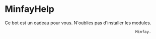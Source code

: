 # MinfayHelp



Ce bot est un cadeau pour vous.
N'oublies pas d'installer les modules.


                                                              Minfay.
